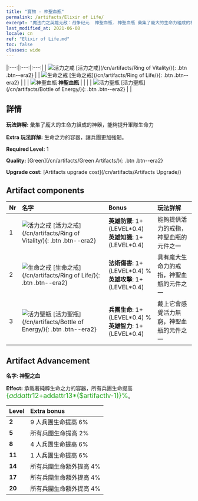 ```yaml
---
title: "寶物 - 神聖血瓶"
permalink: /artifacts/Elixir of Life/
excerpt: "魔法门之英雄无敌：战争纪元  神聖血瓶. 神聖血瓶 彙集了龐大的生命力組成的神器，能夠提升軍隊生命力"
last_modified_at: 2021-06-08
locale: cn
ref: "Elixir of Life.md"
toc: false
classes: wide
---
```


  |:---:|:---:|:---:| 
  | ![活力之戒](/images/t/artifact_40111.png) [活力之戒](/cn/artifacts/Ring of Vitality/){: .btn .btn--era2} |   | ![生命之戒](/images/t/artifact_40112.png) [生命之戒](/cn/artifacts/Ring of Life/){: .btn .btn--era2} | 
  |   | ![神聖血瓶](/images/t/icon_artifact_11.png) **神聖血瓶** |  | 
  |   | ![活力聖瓶](/images/t/artifact_40113.png) [活力聖瓶](/cn/artifacts/Bottle of Energy/){: .btn .btn--era2} |   | 


## 詳情

 **玩法詳解:** 彙集了龐大的生命力組成的神器，能夠提升軍隊生命力

 **Extra 玩法詳解:** 生命之力的容器，讓兵團更加強韌。

 **Required Level:** 1

 **Quality:** [Green](/cn/artifacts/Green Artifacts/){: .btn .btn--era2}

 **Upgrade cost:** [Artifacts upgrade cost](/cn/artifacts/Artifacts Upgrade/)



## Artifact components

  | Nr |    名字    |   Bonus | 玩法詳解 | 
  |:---|:-----------|:--------|:------------| 
  | 1 | ![活力之戒](/images/t/artifact_40111.png) [活力之戒](/cn/artifacts/Ring of Vitality/){: .btn .btn--era2} | **英雄防禦**: 1+(LEVEL\*0.4)<br/>**英雄知識**: 1+(LEVEL\*0.4) | 能夠提供活力的戒指，神聖血瓶的元件之一 | 
  | 2 | ![生命之戒](/images/t/artifact_40112.png) [生命之戒](/cn/artifacts/Ring of Life/){: .btn .btn--era2} | **法術傷害**: 1+(LEVEL\*0.4) %<br/>**英雄攻擊**: 1+(LEVEL\*0.4) | 具有龐大生命力的戒指，神聖血瓶的元件之一 | 
  | 3 | ![活力聖瓶](/images/t/artifact_40113.png) [活力聖瓶](/cn/artifacts/Bottle of Energy/){: .btn .btn--era2} | **兵團生命**: 1+(LEVEL\*0.4) %<br/>**英雄智力**: 1+(LEVEL\*0.4) | 戴上它會感覺活力無窮，神聖血瓶的元件之一 | 


## Artifact Advancement

 **名字: 神聖之血**

 **Effect:** 承載著純粹生命之力的容器，所有兵團生命提高 <span style="color: #1ca216;font-size:18px">{$addattr12+$addattr13*($artifactlv-1)}%</span>。

  |  Level  |    Extra bonus  | 
  |:--------|:----------------| 
  | **2** | 9 人兵團生命提高 6% | 
  | **5** | 所有兵團生命提高 2% | 
  | **8** | 4 人兵團生命提高 6% | 
  | **11** | 1 人兵團生命提高 6% | 
  | **14** | 所有兵團生命額外提高 4% | 
  | **17** | 所有兵團生命額外提高 4% | 
  | **20** | 所有兵團生命額外提高 4% | 
